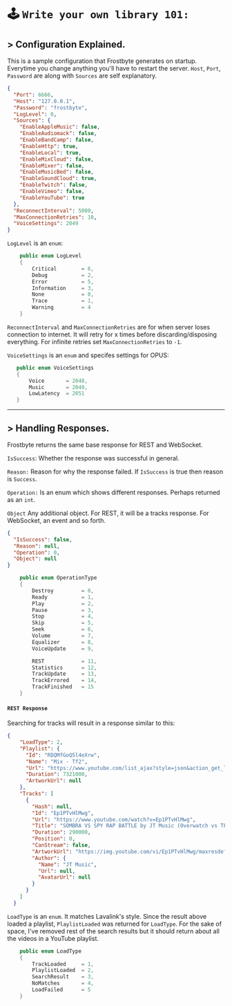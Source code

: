 # 🕹️ `Write your own library 101:`

## > Configuration Explained.
This is a sample configuration that Frostbyte generates on startup. Everytime you change anything you'll have to restart the server.
`Host`, `Port`, `Password` are along with `Sources` are self explanatory.

```json
{
  "Port": 6666,
  "Host": "127.0.0.1",
  "Password": "frostbyte",
  "LogLevel": 0,
  "Sources": {
    "EnableAppleMusic": false,
    "EnableAudiomack": false,
    "EnableBandCamp": false,
    "EnableHttp": true,
    "EnableLocal": true,
    "EnableMixCloud": false,
    "EnableMixer": false,
    "EnableMusicBed": false,
    "EnableSoundCloud": true,
    "EnableTwitch": false,
    "EnableVimeo": false,
    "EnableYouTube": true
  },
  "ReconnectInterval": 5000,
  "MaxConnectionRetries": 10,
  "VoiceSettings": 2049
}
```

`LogLevel` is an `enum`:
```cs
    public enum LogLevel
    {
        Critical        = 6,
        Debug           = 2,
        Error           = 5,
        Information     = 3,
        None            = 0,
        Trace           = 1,
        Warning         = 4
    }
 ```
 
 `ReconnectInterval` and `MaxConnectionRetries` are for when server loses connection to internet. It will retry for x times before
 discarding/disposing everything. For infinite retries set `MaxConnectionRetries` to `-1`.
 
 `VoiceSettings` is an `enum` and specifes settings for OPUS:
 ```cs
    public enum VoiceSettings
    {
        Voice       = 2048,
        Music       = 2049,
        LowLatency  = 2051
    }
```

---

## > Handling Responses.
Frostbyte returns the same base response for REST and WebSocket.

`IsSuccess`: Whether the response was successful in general.

`Reason:` Reason for why the response failed. If `IsSuccess` is true then reason is `Success`.

`Operation:` Is an enum which shows different responses. Perhaps returned as an `int`.

`Object` Any additional object. For REST, it will be a tracks response. For WebSocket, an event and so forth.

```json
{
  "IsSuccess": false,
  "Reason": null,
  "Operation": 0,
  "Object": null
}
```


```cs
    public enum OperationType
    {
        Destroy         = 0,
        Ready           = 1,
        Play            = 2,
        Pause           = 3,
        Stop            = 4,
        Skip            = 5,
        Seek            = 6,
        Volume          = 7,
        Equalizer       = 8,
        VoiceUpdate     = 9,

        REST            = 11,
        Statistics      = 12,
        TrackUpdate     = 13,
        TrackErrored    = 14,
        TrackFinished   = 15
    }
```

#### `REST Response`
Searching for tracks will result in a response similar to this:
```json
{
    "LoadType": 2,
    "Playlist": {
      "Id": "RDQMfGoQ5l4eXrw",
      "Name": "Mix - Tf2",
      "Url": "https://www.youtube.com/list_ajax?style=json&action_get_list=1&list=RDQMfGoQ5l4eXrw",
      "Duration": 7321000,
      "ArtworkUrl": null
    },
    "Tracks": [
      {
        "Hash": null,
        "Id": "Ep1PTvHlMwg",
        "Url": "https://www.youtube.com/watch?v=Ep1PTvHlMwg",
        "Title": "SOMBRA VS SPY RAP BATTLE by JT Music (Overwatch vs TF2)",
        "Duration": 290000,
        "Position": 0,
        "CanStream": false,
        "ArtworkUrl": "https://img.youtube.com/vi/Ep1PTvHlMwg/maxresdefault.jpg",
        "Author": {
          "Name": "JT Music",
          "Url": null,
          "AvatarUrl": null
        }
      }
    ]
  }
```

`LoadType` is an `enum`. It matches Lavalink's style. Since the result above loaded a playlist, `PlaylistLoaded` was returned for `LoadType`. For the sake of space, I've removed rest of the search results but it should return about all the videos in a YouTube playlist.

```cs
    public enum LoadType
    {
        TrackLoaded     = 1,    
        PlaylistLoaded  = 2,
        SearchResult    = 3,
        NoMatches       = 4,
        LoadFailed      = 5
    }
```
